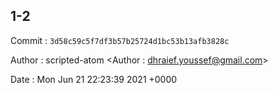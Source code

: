 ## 1-2 

 Commit : `3d58c59c5f7df3b57b25724d1bc53b13afb3828c`

 Author : scripted-atom <Author : dhraief.youssef@gmail.com> 

 Date 	: Mon Jun 21 22:23:39 2021 +0000 


